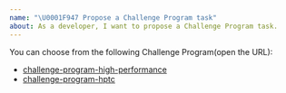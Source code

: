 ```yaml
---
name: "\U0001F947 Propose a Challenge Program task"
about: As a developer, I want to propose a Challenge Program task.
---
```


You can choose from the following Challenge Program(open the URL):

- [challenge-program-high-performance](https://github.com/pingcap/tidb/issues/new?labels=challenge-program%2Chigh-performance&template=challenge-program-high-performance.md)
- [challenge-program-hptc](https://github.com/pingcap/tidb/issues/new?labels=challenge-program%2Chptc&template=challenge-program-hptc.md)

